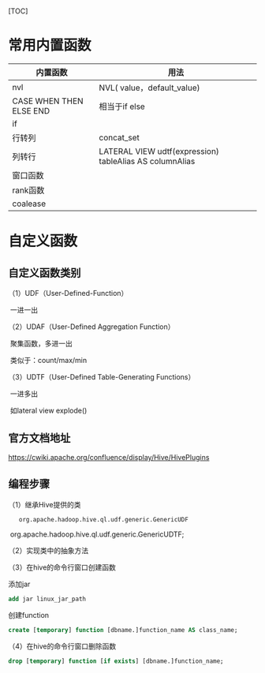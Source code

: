 # 

[TOC]

# 常用内置函数

| 内置函数                | 用法                                                    |
| ----------------------- | ------------------------------------------------------- |
| nvl                     | NVL( value，default_value)                              |
| CASE WHEN THEN ELSE END | 相当于if else                                           |
| if                      |                                                         |
| 行转列                  | concat_set                                              |
| 列转行                  | LATERAL VIEW udtf(expression) tableAlias AS columnAlias |
| 窗口函数                |                                                         |
| rank函数                |                                                         |
| coalease                |                                                         |

# 自定义函数

## 自定义函数类别

（1）UDF（User-Defined-Function）

​	一进一出

（2）UDAF（User-Defined Aggregation Function）

​	聚集函数，多进一出

​	类似于：count/max/min

（3）UDTF（User-Defined Table-Generating Functions）

​	一进多出

​	如lateral view explode()

## 官方文档地址

https://cwiki.apache.org/confluence/display/Hive/HivePlugins

## 编程步骤

（1）继承Hive提供的类

 	   org.apache.hadoop.hive.ql.udf.generic.GenericUDF  

​		org.apache.hadoop.hive.ql.udf.generic.GenericUDTF;

（2）实现类中的抽象方法

（3）在hive的命令行窗口创建函数

添加jar

```sql
add jar linux_jar_path
```

创建function

```sql
create [temporary] function [dbname.]function_name AS class_name;
```

（4）在hive的命令行窗口删除函数

```sql
drop [temporary] function [if exists] [dbname.]function_name;
```


